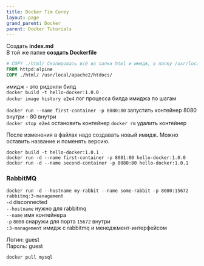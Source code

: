 ```yaml
---
title: Docker Tim Corey
layout: page
grand_parent: Docker
parent: Docker Tutorials
---
```

Создать **index.md**  
В той же папке **создать Dockerfile**  

```dockerfile
# COPY ./html/ Скопировать всё из папки html и имидж, в папку /usr/local/apache2/htdocs/
FROM httpd:alpine
COPY ./html/ /usr/local/apache2/htdocs/
```

имидж - это ридонли билд  
`docker build -t hello-docker:1.0.0 .`  
`docker image history e2e4` лог процесса билда имиджа по шагам  

`docker run --name first-container -p 8080:80` запустить контейнер 8080 внутри - 80 внутри  
`docker stop e2e4` остановить контейнер
`docker rm` удалить контейнер

После изменения в файлах надо создавать новый имидж. Можно оставить название и поменять версию.  

`docker build -t hello-docker:1.0.1 .`  
`docker run -d --name first-container -p 8081:80 hello-docker:1.0.0`  
`docker run -d --name second-container -p 8080:80 hello-docker:1.0.1`  

### RabbitMQ
`docker run -d --hostname my-rabbit --name some-rabbit -p 8080:15672 rabbitmq:3-management`  
`-d` disconnected  
`--hostname` нужно для rabbitmq  
`--name` имя контейнера  
`-p` `8080` снаружи для порта `15672` внутри  
`:3-management` имидж с rabbitmq и менеджмент-интерфейсом  

Логин: guest  
Пароль: guest  

`docker pull mysql`